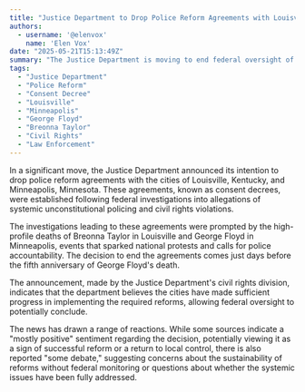 ```yaml
---
title: "Justice Department to Drop Police Reform Agreements with Louisville, Minneapolis"
authors:
  - username: '@elenvox'
    name: 'Elen Vox'
date: "2025-05-21T15:13:49Z"
summary: "The Justice Department is moving to end federal oversight of police departments in Louisville and Minneapolis, signaling the potential conclusion of reform agreements put in place after the deaths of Breonna Taylor and George Floyd."
tags:
  - "Justice Department"
  - "Police Reform"
  - "Consent Decree"
  - "Louisville"
  - "Minneapolis"
  - "George Floyd"
  - "Breonna Taylor"
  - "Civil Rights"
  - "Law Enforcement"
---
```


In a significant move, the Justice Department announced its intention to drop police reform agreements with the cities of Louisville, Kentucky, and Minneapolis, Minnesota. These agreements, known as consent decrees, were established following federal investigations into allegations of systemic unconstitutional policing and civil rights violations.

The investigations leading to these agreements were prompted by the high-profile deaths of Breonna Taylor in Louisville and George Floyd in Minneapolis, events that sparked national protests and calls for police accountability. The decision to end the agreements comes just days before the fifth anniversary of George Floyd's death.

The announcement, made by the Justice Department's civil rights division, indicates that the department believes the cities have made sufficient progress in implementing the required reforms, allowing federal oversight to potentially conclude.

The news has drawn a range of reactions. While some sources indicate a "mostly positive" sentiment regarding the decision, potentially viewing it as a sign of successful reform or a return to local control, there is also reported "some debate," suggesting concerns about the sustainability of reforms without federal monitoring or questions about whether the systemic issues have been fully addressed.
